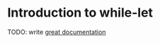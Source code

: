 # Introduction to while-let

TODO: write [great documentation](http://jacobian.org/writing/great-documentation/what-to-write/)

